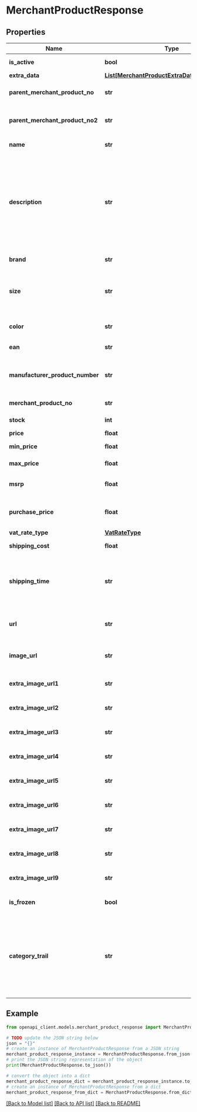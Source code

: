 # MerchantProductResponse


## Properties

Name | Type | Description | Notes
------------ | ------------- | ------------- | -------------
**is_active** | **bool** | Is the product active for the Merchant?. | [optional] 
**extra_data** | [**List[MerchantProductExtraDataItemResponse]**](MerchantProductExtraDataItemResponse.md) |  | [optional] 
**parent_merchant_product_no** | **str** | A unique identifier of the parent product. (parent sku). | [optional] 
**parent_merchant_product_no2** | **str** | A unique identifier of the grandparent product. (grandparent sku). | [optional] 
**name** | **str** | The name of the product. | [optional] 
**description** | **str** | A description of the product. Can contain these HTML tags:  div, span, pre, p, br, hr, hgroup, h1, h2, h3, h4, h5, h6, ul, ol, li, dl, dt, dd, strong, em, b, i, u, img, a, abbr, address, blockquote, area, audio, video, caption, table, tbody, td, tfoot, th, thead, tr. | [optional] 
**brand** | **str** | The brand of the product. | [optional] 
**size** | **str** | Optional. The size of the product (variant). E.g. fashion size (S-XL, 46-56, etc), width of the watch, etc.. | [optional] 
**color** | **str** | Optional. The color of the product (variant). | [optional] 
**ean** | **str** | The EAN of GTIN of the product. | [optional] 
**manufacturer_product_number** | **str** | The unique product reference used by the manufacturer/vendor of the product. | [optional] 
**merchant_product_no** | **str** | A unique identifier of the product. (sku). | 
**stock** | **int** | The number of items in stock. | [optional] 
**price** | **float** | Price, including VAT. | [optional] 
**min_price** | **float** | Min price, including VAT. | [optional] 
**max_price** | **float** | Max price, including VAT. | [optional] 
**msrp** | **float** | Manufacturer&#39;s suggested retail price. | [optional] 
**purchase_price** | **float** | Optional. The purchase price of the product. Useful for repricing. | [optional] 
**vat_rate_type** | [**VatRateType**](VatRateType.md) |  | [optional] 
**shipping_cost** | **float** | Shipping cost of the product. | [optional] 
**shipping_time** | **str** | A textual representation of the shippingtime.  For example, in Dutch: &#39;Op werkdagen voor 22:00 uur besteld, morgen in huis&#39;. | [optional] 
**url** | **str** | A URL pointing to the merchant&#39;s webpage  which displays this product. | [optional] 
**image_url** | **str** | A URL at which an image of this product  can be found. | [optional] 
**extra_image_url1** | **str** | Url to an additional image of product (1). | [optional] 
**extra_image_url2** | **str** | Url to an additional image of product (2). | [optional] 
**extra_image_url3** | **str** | Url to an additional image of product (3). | [optional] 
**extra_image_url4** | **str** | Url to an additional image of product (4). | [optional] 
**extra_image_url5** | **str** | Url to an additional image of product (5). | [optional] 
**extra_image_url6** | **str** | Url to an additional image of product (6). | [optional] 
**extra_image_url7** | **str** | Url to an additional image of product (7). | [optional] 
**extra_image_url8** | **str** | Url to an additional image of product (8). | [optional] 
**extra_image_url9** | **str** | Url to an additional image of product (9). | [optional] 
**is_frozen** | **bool** | Specifies whether Product is disabled on all channels. | [optional] 
**category_trail** | **str** | The category to which this product belongs.  Please supply this field in the following format:  &#39;maincategory &gt; category &gt; subcategory&#39;  For example:  &#39;vehicles &gt; bikes &gt; mountainbike&#39;. | [optional] 

## Example

```python
from openapi_client.models.merchant_product_response import MerchantProductResponse

# TODO update the JSON string below
json = "{}"
# create an instance of MerchantProductResponse from a JSON string
merchant_product_response_instance = MerchantProductResponse.from_json(json)
# print the JSON string representation of the object
print(MerchantProductResponse.to_json())

# convert the object into a dict
merchant_product_response_dict = merchant_product_response_instance.to_dict()
# create an instance of MerchantProductResponse from a dict
merchant_product_response_from_dict = MerchantProductResponse.from_dict(merchant_product_response_dict)
```
[[Back to Model list]](../README.md#documentation-for-models) [[Back to API list]](../README.md#documentation-for-api-endpoints) [[Back to README]](../README.md)


